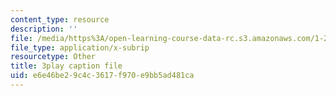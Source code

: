 ```yaml
---
content_type: resource
description: ''
file: /media/https%3A/open-learning-course-data-rc.s3.amazonaws.com/1-258j-public-transportation-systems-spring-2017/e6e46be29c4c3617f970e9bb5ad481ca_JPCA2qE9MSw.srt
file_type: application/x-subrip
resourcetype: Other
title: 3play caption file
uid: e6e46be2-9c4c-3617-f970-e9bb5ad481ca
---
```


